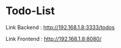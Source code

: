 # Todo-List
Link Backend : http://192.168.1.8:3333/todos 

Link Frontend : http://192.168.1.8:8080/
